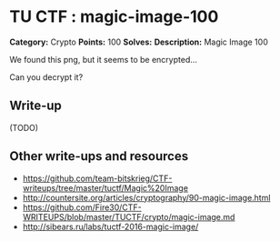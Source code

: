 # TU CTF : magic-image-100

**Category:** Crypto
**Points:** 100
**Solves:** 
**Description:**
Magic Image
100

We found this png, but it seems to be encrypted...

Can you decrypt it?


## Write-up

(TODO)

## Other write-ups and resources
* https://github.com/team-bitskrieg/CTF-writeups/tree/master/tuctf/Magic%20Image
* http://countersite.org/articles/cryptography/90-magic-image.html
* https://github.com/Fire30/CTF-WRITEUPS/blob/master/TUCTF/crypto/magic-image.md
* http://sibears.ru/labs/tuctf-2016-magic-image/
